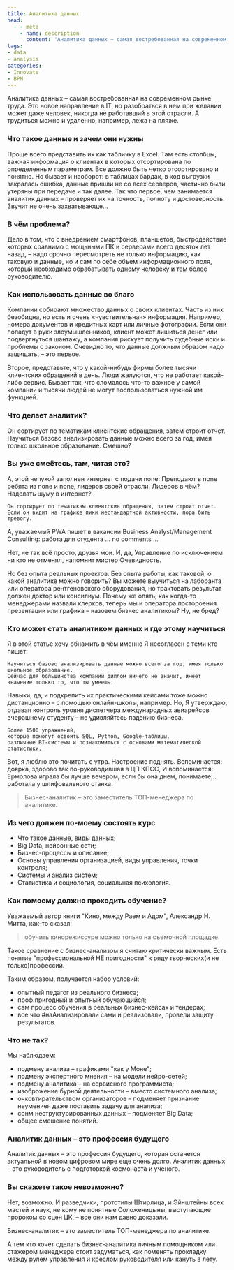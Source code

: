 ```yaml
---
title: Аналитика данных
head:
  - - meta
    - name: description
      content: 'Аналитика данных – самая востребованная на современном рынке труда. Это новое направление в IT, но разобраться в нем при желании может даже человек'
tags:
- data
- analysis
categories:
- Innovate
- BPM
---
```


Аналитика данных – самая востребованная на современном рынке труда. Это новое направление в IT, но разобраться в нем при желании может даже человек, никогда не работавший в этой отрасли. А трудиться можно и удаленно, например, лежа на пляже.



### Что такое данные и зачем они нужны

Проще всего представить их как табличку в Excel. Там есть столбцы, важная информация о клиентах в которых отсортирована по определенным параметрам. Все должно быть четко отсортировано и понятно. Но бывает и наоборот: в таблицах бардак, в код выгрузки закралась ошибка, данные пришли не со всех серверов, частично были утеряны при передаче и так далее. Так что первое, чем занимается аналитик данных – проверяет их на точность, полноту и достоверность. Звучит не очень захватывающе...

### В чём проблема?

Дело в том, что с внедрением смартфонов, планшетов, быстродействие которых сравнимо с мощьными ПК и серверами всего десяток лет назад, – надо срочно пересмотреть не только информацию, как таковую и данные, но и сам по себе объем информационного поля, который необходимо обрабатывать одному человеку и тем более руководителю.

### Как использовать данные во благо

Компании собирают множество данных о своих клиентах. Часть из них безобидна, но есть и очень «чувствительная» информация. Например, номера документов и кредитных карт или личные фотографии. Если они попадут в руки злоумышленников, клиент может лишиться денег или подвергнуться шантажу, а компания рискует получить судебные иски и проблемы с законом.
Очевидно то, что данные должным образом надо защищать, – это первое.

Второе, представьте, что у какой-нибудь фирмы более тысячи клиентских обращений в день.
Люди жалуются, что не работает какой-либо сервис. Бывает так, что сломалось что-то важное у самой компании и тысячи людей не могут воспользоваться нужной им функцией.

### Что делает аналитик?

Он сортирует по тематикам клиентские обращения, затем строит отчет. Научиться базово анализировать данные можно всего за год, имея только школьное образование. Смешно?

### Вы уже смеётесь, там, читая это?

А, этой чепухой заполнен интернет с подачи none: Преподают в none ребята из none и none, лидеров своей отрасли.
Лидеров в чём? Наделать шуму в интернет?

```
Он сортирует по тематикам клиентские обращения, затем строит отчет.
Если он видит на графике пики нестандартной активности, пора бить тревогу.
```

А, уважаемый PWA пишет в вакансии Business Analyst/Management Consulting: работа для студента ... no comments ...

Нет, не так всё просто, друзья мои.
И, да, Управление по исключением ни кто не отменял, напомнит мистер Очевидность.

Но без опыта реальных проектов. Без опыта работы, как таковой, о какой аналитике можно говорить?
Вы можете выучиться на лаборанта или оператора рентгеновского оборудования, но трактовать результат должен доктор или консилиум.
Почему же опять, как когда-то менеджерами назвали клерков, теперь мы и оператора постороения презентации или графика – назовем бизнес аналитиком?
Ну, не бред?

### Кто может стать аналитиком данных и где этому научиться

Я в этой статье хочу обнажить в чём именно Я несогласен с теми кто пишет:
```
Научиться базово анализировать данные можно всего за год, имея только школьное образование.
Сейчас для большинства компаний диплом ничего не значит, имеет значение только то, что ты умеешь.
```
Навыки, да, и подкрепить их практическими кейсами тоже можно дистанционно – с помощью онлайн-школы, например.
Но, Я утверждаю, отдавая контроль уровня диспетчера международных авиарейсов вчерашнему студенту – не удивляйтесь падению бизнеса.

```
Более 1500 упражнений,
которые помогут освоить SQL, Python, Google-таблицы,
различные BI-системы и познакомиться с основами математической статистики. 
```

Вот, я люблю это почитать с утра. Настроение поднять.
Вспоминается: доярка, здорово так по-руководившая в ЦП КПСС,
И вспоминается: Ермолова играла бы лучше вечером, если бы она днем, понимаете,.. работала у шлифовального станка.

> Бизнес-аналитик – это заместитель ТОП-менеджера по аналитике.

### Из чего должен по-моему состоять курс

- Что такое данные, виды данных;
- Big Data, нейронные сети;
- Бизнес-процессы и описание;
- Основы управления организацией, виды управления, точки контроля;
- Системы и анализ систем;
- Статистика и социология, социальная психология.

### Как помоему должно проходить обучение?

Уважаемый автор книги "Кино, между Раем и Адом", Александр Н. Митта, как-то сказал:

> обучить кинорежиссуре можно только на съемочной площадке.

Такое сравнение с бизнес-анализом я считаю критически важным. Есть понятие "профессиональной НЕ пригодности" к ряду творческих(и не только)профессий.

Таким образом, получается набор условий:
- опытный педагог из реального бизнеса;
- проф.пригодный и опытный обучающийся;
- сам процесс обучения в реальных бизнес-кейсах и тендерах;
- все что #наАнализировали сами и реализовали, провели защиту результатов.

### Что не так?

Мы наблюдаем:
- подмену анализа – графиками "как у Моне";
- подмену экспертного мнения – на модели нейро-сетей;
- подмену аналитика – на сервисного программиста;
- изоброжение бурной деятельности – вместо системного анализа;
- очковтирательством организаторов – подменяет признание неумениея даже поставить задачу для анализа;
- сонм неструктурированных данных – подменяет Big Data;
- общее смешение понятий.



### Аналитик данных – это профессия будущего

Аналитик данных – это профессия будущего, которая останется актуальной в новом цифровом мире еще очень долго.
Аналитик данных – это руководитель с подготовкой космонавта и ученого.

### Вы скажете такое невозможно?

Нет, возможно. И разведчики, прототипы Штирлица, и Эйнштейны всех мастей и наук, не кому не понятные Соложеницыны, выступающие пророком со сцен ЦК, – все они нам давно доказали.

Бизнес-аналитик – это заместитель ТОП-менеджера по аналитике.

А тем кто хочет сделать бизнес-аналитика личным помощником или стажером менеджера стоит задуматься,
как поменять прокладку между рулем управления и креслом руководителя или кануть в лету.
